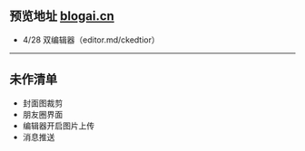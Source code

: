 
## 预览地址 [blogai.cn](https://blogai.cn)

- 4/28 双编辑器（editor.md/ckedtior）

---
## 未作清单

- 封面图裁剪
- 朋友圈界面
- 编辑器开启图片上传
- 消息推送
